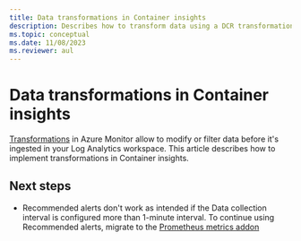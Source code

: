 ```yaml
---
title: Data transformations in Container insights
description: Describes how to transform data using a DCR transformation in Container insights.
ms.topic: conceptual
ms.date: 11/08/2023
ms.reviewer: aul
---
```


# Data transformations in Container insights
[Transformations](../essentials/data-collection-transformations.md) in Azure Monitor allow to modify or filter data before it's ingested in your Log Analytics workspace. This article describes how to implement transformations in Container insights.



## Next steps

- Recommended alerts don't work as intended if the Data collection interval is configured more than 1-minute interval. To continue using Recommended alerts, migrate to the [Prometheus metrics addon](../essentials/prometheus-metrics-overview.md)
